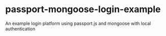 # passport-mongoose-login-example
An example login platform using passport.js and mongoose with local authentication
